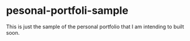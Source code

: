 # pesonal-portfoli-sample
This is just the sample of the personal portfolio that I am intending to built soon.
